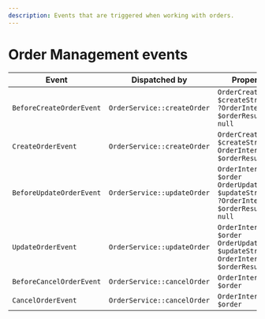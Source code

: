 ```yaml
---
description: Events that are triggered when working with orders.
---
```


# Order Management events
| Event | Dispatched by | Properties |
|---|---|---|
|`BeforeCreateOrderEvent`|`OrderService::createOrder`|`OrderCreateStruct $createStruct`<br/>`?OrderInterface $orderResult = null`|
|`CreateOrderEvent`|`OrderService::createOrder`|`OrderCreateStruct $createStruct`<br/>`OrderInterface $orderResult`|
|`BeforeUpdateOrderEvent`|`OrderService::updateOrder`|`OrderInterface $order`<br/>`OrderUpdateStruct $updateStruct`<br/>`?OrderInterface $orderResult = null`|
|`UpdateOrderEvent`|`OrderService::updateOrder`|`OrderInterface $order`<br/>`OrderUpdateStruct $updateStruct`<br/>`OrderInterface $orderResult`|
|`BeforeCancelOrderEvent`|`OrderService::cancelOrder`|`OrderInterface $order`|
|`CancelOrderEvent`|`OrderService::cancelOrder`|`OrderInterface $order`|